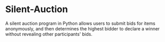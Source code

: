 # Silent-Auction
A silent auction program in Python allows users to submit bids for items anonymously, and then determines the highest bidder to declare a winner without revealing other participants' bids.
